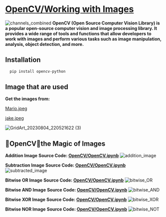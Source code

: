 # [OpenCV/Working with Images](https://opencv.org/)
![channels_combined](https://github.com/ThisIs-Developer/Python/assets/109382325/55990dd2-407e-446b-93b6-8ac41d848d9f)
**OpenCV (Open Source Computer Vision Library) is a popular open-source computer vision and image processing library. It provides a wide range of tools and functions that allow developers to work with images and perform various tasks such as image manipulation, analysis, object detection, and more.**
## Installation
```bash
  pip install opencv-python
```
## Image that are used

**Get the images from:**

[Mario.jpeg](https://github.com/ThisIs-Developer/Python/blob/main/OpenCV/Working%20with%20Images/Mario.jpeg)

[jake.jpeg](https://github.com/ThisIs-Developer/Python/blob/main/OpenCV/Working%20with%20Images/jake.jpeg)

![GridArt_20230804_220521622 (3)](https://github.com/ThisIs-Developer/Python/assets/109382325/f7216c40-6763-45e4-9090-823a99a4315e)

## 🌟OpenCV🎨the Magic of Images
**Addition Image** 
**Source Code: [OpenCV/OpenCV.ipynb](https://github.com/ThisIs-Developer/Python/blob/main/OpenCV/Working%20with%20Images/OpenCV.ipynb)**
![addition_image](https://github.com/ThisIs-Developer/Python/assets/109382325/a426f3ca-d1a7-4a46-863b-f899ecb263a6)

**Subtraction Image** 
**Source Code: [OpenCV/OpenCV.ipynb](https://github.com/ThisIs-Developer/Python/blob/main/OpenCV/Working%20with%20Images/OpenCV.ipynb)**
![subtracted_image](https://github.com/ThisIs-Developer/Python/assets/109382325/ef5fc57a-bcd8-4004-8b4f-62d13bf9e5a2)

**Bitwise OR Image** 
**Source Code: [OpenCV/OpenCV.ipynb](https://github.com/ThisIs-Developer/Python/blob/main/OpenCV/Working%20with%20Images/OpenCV.ipynb)**
![bitwise_OR](https://github.com/ThisIs-Developer/Python/assets/109382325/0303e2dc-be00-484b-b5c6-80debff302f5)

**Bitwise AND Image** 
**Source Code: [OpenCV/OpenCV.ipynb](https://github.com/ThisIs-Developer/Python/blob/main/OpenCV/Working%20with%20Images/OpenCV.ipynb)**
![bitwise_AND](https://github.com/ThisIs-Developer/Python/assets/109382325/ab2dc562-6b88-426b-a910-c544c5b33e6c)

**Bitwise XOR Image** 
**Source Code: [OpenCV/OpenCV.ipynb](https://github.com/ThisIs-Developer/Python/blob/main/OpenCV/Working%20with%20Images/OpenCV.ipynb)**
![bitwise_XOR](https://github.com/ThisIs-Developer/Python/assets/109382325/83d283ec-7fa4-4d84-ad7e-06950427e544)

**Bitwise NOR Image** 
**Source Code: [OpenCV/OpenCV.ipynb](https://github.com/ThisIs-Developer/Python/blob/main/OpenCV/Working%20with%20Images/OpenCV.ipynb)**
![bitwise_NOT](https://github.com/ThisIs-Developer/Python/assets/109382325/ef6a1607-a0c0-4952-8b2d-a9d7fb6fc66c)

